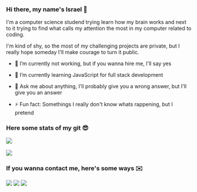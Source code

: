 ### Hi there, my name's Israel 👋

I'm a computer science studend trying learn how my brain works and next to it trying to find what calls my attention the most in my computer related to coding.

I'm kind of shy, so the most of my challenging projects are private, but I really hope someday I'll make courage to turn it public.


- 🔭 I’m currently not working, but if you wanna hire me, I'll say yes

- 🌱 I’m currently learning JavaScript for full stack development

- 💬 Ask me about anything, I'll probably give you a wrong answer, but I'll give you an answer

- ⚡ Fun fact: Somethings I really don't know whats rappening, but I pretend

### Here some stats of my git 😎

<a>
  <img align="center" src="https://github-readme-stats.vercel.app/api?username=IsraelFBotelho&show_icons=true&theme=radical" />
</a>
<br/>
<br/>
<a>
  <img align="center" src="https://github-readme-stats.vercel.app/api/top-langs/?username=IsraelFBotelho&layout=compact&theme=radical" />
</a>

### If you wanna contact me, here's some ways ✉️

<a href="https://www.linkedin.com/in/israel-botelho/"><img src="https://img.shields.io/badge/LinkedIn-D14836?style=for-the-badge&logo=linkedin&color=purple"/></a>
<a href="https://www.instagram.com/israelbotelh/"><img src="https://img.shields.io/badge/Instagram-D14836?style=for-the-badge&logo=instagram&color=purple"/></a>
<a href="mailto:israel.faustino@uel.br"><img src="https://img.shields.io/badge/Email-D14836?style=for-the-badge&logo=gmail&color=purple"/></a>

